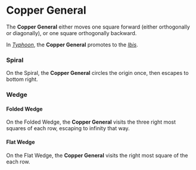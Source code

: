 # Copper General

The **Copper General** either moves one square forward (either orthogonally
or diagonally), or one square orthogonally backward.

In [*Typhoon*](#chess-v:rules/typhoon-revised), the
**Copper General** promotes to the [*Ibis*](dragon_king.html?piece=ibis).

### Spiral

On the Spiral, the **Copper General** circles the origin once,
then escapes to bottom right.

### Wedge

#### Folded Wedge

On the Folded Wedge, the **Copper General** visits the three right
most squares of each row, escaping to infinity that way.

#### Flat Wedge

On the Flat Wedge, the **Copper General** visits the right most
square of the each row.
